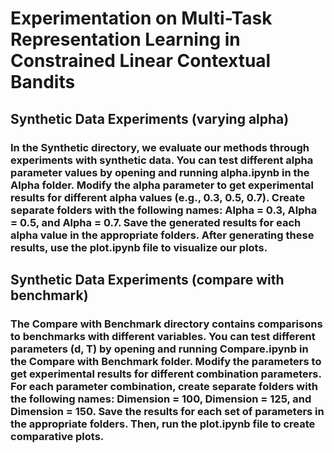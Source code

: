 # Experimentation on Multi-Task Representation Learning in Constrained Linear Contextual Bandits
## Synthetic Data Experiments (varying alpha)
### In the Synthetic directory, we evaluate our methods through experiments with synthetic data. You can test different alpha parameter values by opening and running alpha.ipynb in the Alpha folder. Modify the alpha parameter to get experimental results for different alpha values (e.g., 0.3, 0.5, 0.7). Create separate folders with the following names: Alpha = 0.3, Alpha = 0.5, and Alpha = 0.7. Save the generated results for each alpha value in the appropriate folders. After generating these results, use the plot.ipynb file to visualize our plots. 
## Synthetic Data Experiments (compare with benchmark)
### The Compare with Benchmark directory contains comparisons to benchmarks with different variables. You can test different parameters (d, T) by opening and running Compare.ipynb in the Compare with Benchmark folder. Modify the parameters to get experimental results for different combination parameters. For each parameter combination, create separate folders with the following names: Dimension = 100, Dimension = 125, and Dimension = 150. Save the results for each set of parameters in the appropriate folders. Then, run the plot.ipynb file to create comparative plots. 

